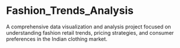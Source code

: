 # Fashion_Trends_Analysis
A comprehensive data visualization and analysis project focused on understanding fashion retail trends, pricing strategies, and consumer preferences in the Indian clothing market.
